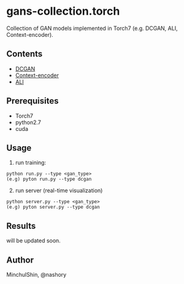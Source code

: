 # gans-collection.torch
Collection of GAN models implemented in Torch7 (e.g. DCGAN, ALI, Context-encoder).


## Contents
+ [DCGAN](https://arxiv.org/abs/1511.06434)
+ [Context-encoder](http://www.cv-foundation.org/openaccess/content_cvpr_2016/html/Pathak_Context_Encoders_Feature_CVPR_2016_paper.html)
+ [ALI](https://arxiv.org/abs/1606.00704)


## Prerequisites
+ Torch7
+ python2.7
+ cuda

## Usage
1. run training:
~~~ 
python run.py --type <gan_type>
(e.g) pyton run.py --type dcgan
~~~
2. run server (real-time visualization)
~~~
python server.py --type <gan_type>
(e.g) pyton server.py --type dcgan
~~~

## Results
will be updated soon.

## Author
MinchulShin, @nashory



